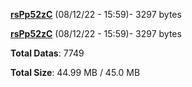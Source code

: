[**rsPp52zC**](/data/rsPp52zC.txt) (08/12/22 - 15:59)- 3297 bytes

[**rsPp52zC**](/data/rsPp52zC.txt) (08/12/22 - 15:59)- 3297 bytes

**Total Datas**: 7749

**Total Size**: 44.99 MB / 45.0 MB